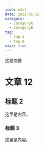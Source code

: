 ```yaml
---
icon: edit
date: 2022-01-12
category:
  - CategoryA
  - CategoryB
tag:
  - tag A
  - tag B
star: true
---
```


这是摘要

<!-- more -->

# 文章 12

## 标题 2

这里是内容。

### 标题 3

这里是内容。
